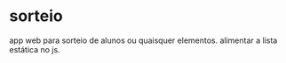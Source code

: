 # sorteio

app web para sorteio de alunos ou quaisquer elementos.
alimentar a lista estática no js.

